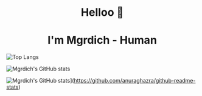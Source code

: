 <h1 align="center">Helloo 👋</h1>
<h1 align="center">I'm Mgrdich - Human </h1> 
  
![Top Langs](https://github-readme-stats.vercel.app/api/top-langs/?username=Mgrdich&langs_count=8&theme=radical&count_private=true)

![Mgrdich's GitHub stats](https://github-readme-stats.vercel.app/api?username=Mgrdich&count_private=true&show_icons=true&theme=radical)

![Mgrdich's GitHub stats](https://github-readme-stats.vercel.app/api/wakatime?username=Mgrdich)](https://github.com/anuraghazra/github-readme-stats)



<!--
**Mgrdich/Mgrdich** is a ✨ _special_ ✨ repository because its `README.md` (this file) appears on your GitHub profile.

Here are some ideas to get you started:

- 🔭 I’m currently working on ...
- 🌱 I’m currently learning ...
- 👯 I’m looking to collaborate on ...
- 🤔 I’m looking for help with ...
- 💬 Ask me about ...
- 📫 How to reach me: ...
- 😄 Pronouns: ...
- ⚡ Fun fact: ...
-->
